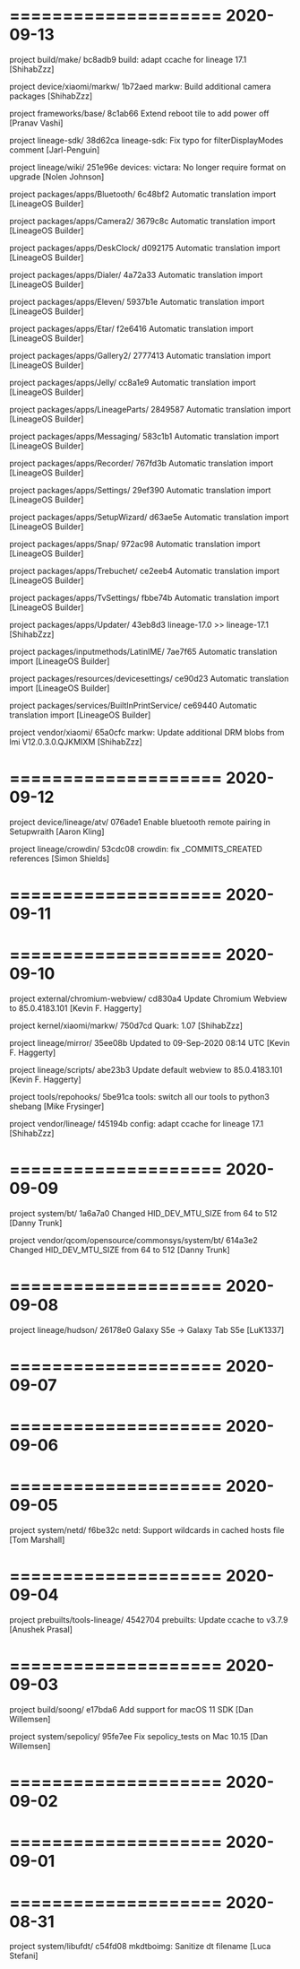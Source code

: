 ====================
     2020-09-13    
====================

project build/make/
bc8adb9  build: adapt ccache for lineage 17.1  [ShihabZzz]

project device/xiaomi/markw/
1b72aed  markw: Build additional camera packages  [ShihabZzz]

project frameworks/base/
8c1ab66  Extend reboot tile to add power off  [Pranav Vashi]

project lineage-sdk/
38d62ca  lineage-sdk: Fix typo for filterDisplayModes comment  [Jarl-Penguin]

project lineage/wiki/
251e96e  devices: victara: No longer require format on upgrade  [Nolen Johnson]

project packages/apps/Bluetooth/
6c48bf2  Automatic translation import  [LineageOS Builder]

project packages/apps/Camera2/
3679c8c  Automatic translation import  [LineageOS Builder]

project packages/apps/DeskClock/
d092175  Automatic translation import  [LineageOS Builder]

project packages/apps/Dialer/
4a72a33  Automatic translation import  [LineageOS Builder]

project packages/apps/Eleven/
5937b1e  Automatic translation import  [LineageOS Builder]

project packages/apps/Etar/
f2e6416  Automatic translation import  [LineageOS Builder]

project packages/apps/Gallery2/
2777413  Automatic translation import  [LineageOS Builder]

project packages/apps/Jelly/
cc8a1e9  Automatic translation import  [LineageOS Builder]

project packages/apps/LineageParts/
2849587  Automatic translation import  [LineageOS Builder]

project packages/apps/Messaging/
583c1b1  Automatic translation import  [LineageOS Builder]

project packages/apps/Recorder/
767fd3b  Automatic translation import  [LineageOS Builder]

project packages/apps/Settings/
29ef390  Automatic translation import  [LineageOS Builder]

project packages/apps/SetupWizard/
d63ae5e  Automatic translation import  [LineageOS Builder]

project packages/apps/Snap/
972ac98  Automatic translation import  [LineageOS Builder]

project packages/apps/Trebuchet/
ce2eeb4  Automatic translation import  [LineageOS Builder]

project packages/apps/TvSettings/
fbbe74b  Automatic translation import  [LineageOS Builder]

project packages/apps/Updater/
43eb8d3  lineage-17.0 >> lineage-17.1  [ShihabZzz]

project packages/inputmethods/LatinIME/
7ae7f65  Automatic translation import  [LineageOS Builder]

project packages/resources/devicesettings/
ce90d23  Automatic translation import  [LineageOS Builder]

project packages/services/BuiltInPrintService/
ce69440  Automatic translation import  [LineageOS Builder]

project vendor/xiaomi/
65a0cfc  markw: Update additional DRM blobs from lmi V12.0.3.0.QJKMIXM  [ShihabZzz]

====================
     2020-09-12    
====================

project device/lineage/atv/
076ade1  Enable bluetooth remote pairing in Setupwraith  [Aaron Kling]

project lineage/crowdin/
53cdc08  crowdin: fix _COMMITS_CREATED references  [Simon Shields]

====================
     2020-09-11    
====================

====================
     2020-09-10    
====================

project external/chromium-webview/
cd830a4  Update Chromium Webview to 85.0.4183.101  [Kevin F. Haggerty]

project kernel/xiaomi/markw/
750d7cd  Quark: 1.07  [ShihabZzz]

project lineage/mirror/
35ee08b  Updated to 09-Sep-2020 08:14 UTC  [Kevin F. Haggerty]

project lineage/scripts/
abe23b3  Update default webview to 85.0.4183.101  [Kevin F. Haggerty]

project tools/repohooks/
5be91ca  tools: switch all our tools to python3 shebang  [Mike Frysinger]

project vendor/lineage/
f45194b  config: adapt ccache for lineage 17.1  [ShihabZzz]

====================
     2020-09-09    
====================

project system/bt/
1a6a7a0  Changed HID_DEV_MTU_SIZE from 64 to 512  [Danny Trunk]

project vendor/qcom/opensource/commonsys/system/bt/
614a3e2  Changed HID_DEV_MTU_SIZE from 64 to 512  [Danny Trunk]

====================
     2020-09-08    
====================

project lineage/hudson/
26178e0  Galaxy S5e -> Galaxy Tab S5e  [LuK1337]

====================
     2020-09-07    
====================

====================
     2020-09-06    
====================

====================
     2020-09-05    
====================

project system/netd/
f6be32c  netd: Support wildcards in cached hosts file  [Tom Marshall]

====================
     2020-09-04    
====================

project prebuilts/tools-lineage/
4542704  prebuilts: Update ccache to v3.7.9  [Anushek Prasal]

====================
     2020-09-03    
====================

project build/soong/
e17bda6  Add support for macOS 11 SDK  [Dan Willemsen]

project system/sepolicy/
95fe7ee  Fix sepolicy_tests on Mac 10.15  [Dan Willemsen]

====================
     2020-09-02    
====================

====================
     2020-09-01    
====================

====================
     2020-08-31    
====================

project system/libufdt/
c54fd08  mkdtboimg: Sanitize dt filename  [Luca Stefani]

